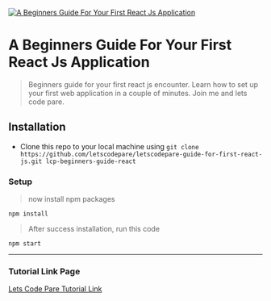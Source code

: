 <a href="https://letscodepare.com/blog/a-beginners-guide-for-your-first-react-js-application"><img src="https://letscodepare.com/assets/blog/a-beginners-guide-for-your-first-react-js-application/banner.png" title="A Beginners Guide For Your First React Js Application" alt="A Beginners Guide For Your First React Js Application"></a>


# A Beginners Guide For Your First React Js Application

> Beginners guide for your first react js encounter. Learn how to set up your first web application in a couple of minutes. Join me and lets code pare.


## Installation

- Clone this repo to your local machine using `git clone https://github.com/letscodepare/letscodepare-guide-for-first-react-js.git lcp-beginners-guide-react`

### Setup

> now install npm packages

```shell
npm install
```

> After success installation, run this code

```shell
npm start
```
---

### Tutorial Link Page

[Lets Code Pare Tutorial Link](https://letscodepare.com/blog/a-beginners-guide-for-your-first-react-js-application)